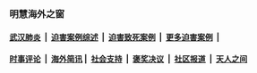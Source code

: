 
### 明慧海外之窗

####  [武汉肺炎](indexes/365.md?t=07170301) &nbsp;|&nbsp;  [迫害案例综述](indexes/328.md?t=07170301) &nbsp;|&nbsp; [迫害致死案例](indexes/277.md?t=07170301)  &nbsp;|&nbsp; [更多迫害案例](indexes/81.md?t=07170301)  &nbsp;|&nbsp; 
####  [时事评论](indexes/19.md?t=07170301) &nbsp;|&nbsp; [海外简讯](indexes/245.md?t=07170301)&nbsp;|&nbsp;  [社会支持](indexes/140.md?t=07170301) &nbsp;|&nbsp; [褒奖决议](indexes/282.md?t=07170301) &nbsp;|&nbsp; [社区报道](indexes/91.md?t=07170301)  &nbsp;|&nbsp; [天人之间](indexes/78.md?t=07170301) 

